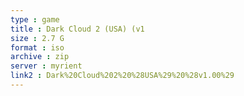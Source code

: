 ```yaml
---
type : game
title : Dark Cloud 2 (USA) (v1
size : 2.7 G
format : iso
archive : zip
server : myrient
link2 : Dark%20Cloud%202%20%28USA%29%20%28v1.00%29
---
```

